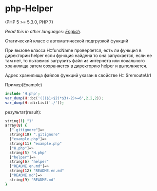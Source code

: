 # php-Helper
(PHP 5 >= 5.3.0, PHP 7)

*Read this in other languages: [English](README.en.md).*

Статический класс с автоматической подгрузкой функций


При вызове класса H::funcName проверяется, есть ли функция в директории helper
если функция найдена то она запускается, если ее там нет, то пытаемся загрузить файл из интернета или локального хранилища затем сохраняется в директорию helper и выполняется.

Адрес хранилища файлов функций указан в свойстве H:: $remouteUrl

Пример(Example)
```php
include 'H.php';
var_dump(H::bc('((($1+$2)*$3)-2)>=6',2,2,2));
var_dump(H::dirList('./')); 

```
результат(result):
```bash
string(1) "1"
array(8) {
  [".gitignore"]=>
  string(10) ".gitignore"
  ["example.php"]=>
  string(11) "example.php"
  ["H.php"]=>
  string(5) "H.php"
  ["helper"]=>
  string(6) "helper"
  ["README.en.md"]=>
  string(12) "README.en.md"
  ["README.md"]=>
  string(9) "README.md"
}
```